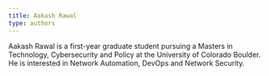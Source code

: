 ```yaml
---
title: Aakash Rawal
type: authors
---
```

Aakash Rawal is a first-year graduate student pursuing a Masters in Technology, Cybersecurity and Policy at the University of Colorado Boulder. He is interested in Network Automation, DevOps and Network Security.

